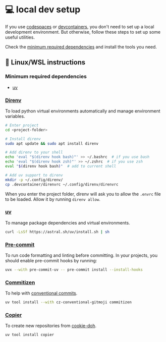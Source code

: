 # :computer: local dev setup

 If you use [codespaces](index.md#codespaces) or [devcontainers](index.md#devcontainer),
 you don't need to set up a local development environment.
 But otherwise, follow these steps to set up some useful utilities.

Check the [minimum required dependencies](#minimum-required-dependencies) and install the tools you need.

## :penguin: Linux/WSL instructions

### Minimum required dependencies

* [uv](https://docs.astral.sh/uv/)

### [Direnv](https://direnv.net/)

To load python virtual environments automatically and manage environment variables.

```bash
# Enter project
cd <project-folder>

# Install direnv
sudo apt update && sudo apt install direnv

# Add direnv to your shell
echo 'eval "$(direnv hook bash)"' >> ~/.bashrc  # if you use bash
echo 'eval "$(direnv hook zsh)"' >> ~/.zshrc  # if you use zsh
eval "$(direnv hook bash)"  # add to current shell

# Add uv support to direnv
mkdir -p ~/.config/direnv/
cp .devcontainer/direnvrc ~/.config/direnv/direnvrc
```

When you enter the project folder, direnv will ask you to allow the `.envrc` file to be loaded.
Allow it by running `direnv allow`.

### [uv](https://docs.astral.sh/uv/)

To manage package dependencies and virtual environments.

```bash
curl -LsSf https://astral.sh/uv/install.sh | sh
```

### [Pre-commit](https://pre-commit.com/)

To run code formatting and linting before committing.
In your projects, you should enable pre-commit hooks by running:

```bash
uvx --with pre-commit-uv -- pre-commit install --install-hooks
```

### [Commitizen](https://commitizen-tools.github.io/commitizen/)

To help with [conventional commits](https://www.conventionalcommits.org/en/v1.0.0/).

```bash
uv tool install --with cz-conventional-gitmoji commitizen
```

### [Copier](https://copier.readthedocs.io/en/stable/)

To create new repositories from [cookie-doh](https://aka.ms/cookie-doh).

```bash
uv tool install copier
```
